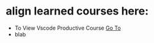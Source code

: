 # align learned courses here:

* To View Vscode Productive Course [Go To](./tips&tricks/vscodeProductive/)
* blab

